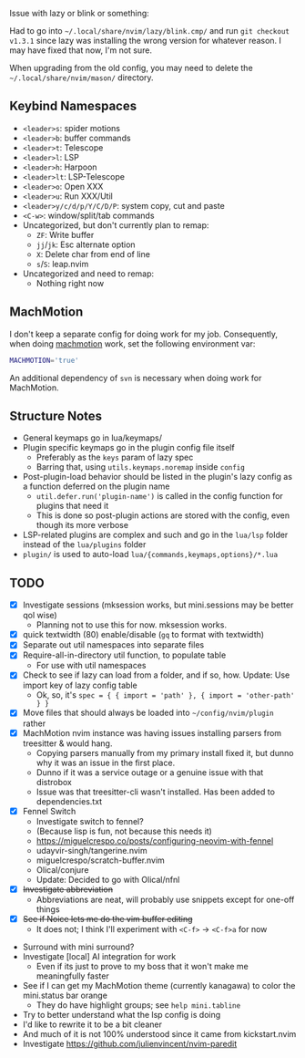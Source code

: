 Issue with lazy or blink or something:

Had to go into `~/.local/share/nvim/lazy/blink.cmp/` and run `git checkout v1.3.1`
since lazy was installing the wrong version for whatever reason.
I may have fixed that now, I'm not sure.

When upgrading from the old config, you may need to delete the `~/.local/share/nvim/mason/` directory.

## Keybind Namespaces

- `<leader>s`: spider motions
- `<leader>b`: buffer commands
- `<leader>t`: Telescope
- `<leader>l`: LSP
- `<leader>h`: Harpoon
- `<leader>lt`: LSP-Telescope
- `<leader>o`: Open XXX
- `<leader>u`: Run XXX/Util
- `<leader>y/c/d/p/Y/C/D/P`: system copy, cut and paste
- `<C-w>`: window/split/tab commands
- Uncategorized, but don't currently plan to remap:
    - `ZF`: Write buffer
    - `jj`/`jk`: Esc alternate option
    - `X`: Delete char from end of line
    - `s`/`S`: leap.nvim
- Uncategorized and need to remap:
    - Nothing right now

## MachMotion

I don't keep a separate config for doing work for my job.
Consequently, when doing [machmotion](<https://machmotion.com>) work, set the following environment var:

```bash
MACHMOTION='true'
```

An additional dependency of `svn` is necessary when doing work for MachMotion.

## Structure Notes

- General keymaps go in lua/keymaps/
- Plugin specific keymaps go in the plugin config file itself
    - Preferably as the `keys` param of lazy spec
    - Barring that, using `utils.keymaps.noremap` inside `config`
- Post-plugin-load behavior should be listed in the plugin's lazy config as a function deferred on the plugin name
    - `util.defer.run('plugin-name')` is called in the config function for plugins that need it
    - This is done so post-plugin actions are stored with the config, even though its more verbose
- LSP-related plugins are complex and such and go in the `lua/lsp` folder instead of the `lua/plugins` folder
- `plugin/` is used to auto-load `lua/{commands,keymaps,options}/*.lua`

## TODO

- [x] Investigate sessions (mksession works, but mini.sessions may be better qol
    wise)
    - Planning not to use this for now. mksession works.
- [x] quick textwidth (80) enable/disable (`gq` to format with textwidth)
- [x] Separate out util namespaces into separate files
- [x] Require-all-in-directory util function, to populate table
    - For use with util namespaces
- [x] Check to see if lazy can load from a folder, and if so, how. Update: Use
    import key of lazy config table
    - Ok, so, it's `spec = { { import = 'path' }, { import = 'other-path' } }`
- [x] Move files that should always be loaded into `~/config/nvim/plugin` rather
- [x] MachMotion nvim instance was having issues installing parsers from treesitter & would hang.
    - Copying parsers manually from my primary install fixed it, but dunno why it was an issue in the first place.
    - Dunno if it was a service outage or a genuine issue with that distrobox
    - Issue was that treesitter-cli wasn't installed. Has been added to dependencies.txt
- [x] Fennel Switch
    - Investigate switch to fennel?
    - (Because lisp is fun, not because this needs it)
    - https://miguelcrespo.co/posts/configuring-neovim-with-fennel
    - udayvir-singh/tangerine.nvim
    - miguelcrespo/scratch-buffer.nvim
    - Olical/conjure
    - Update: Decided to go with Olical/nfnl
- [x] ~~Investigate abbreviation~~
    - Abbreviations are neat, will probably use snippets except for one-off things
- [x] ~~See if Noice lets me do the vim buffer editing~~
    - It does not; I think I'll experiment with `<C-f>` -> `<C-f>a` for now
- Surround with mini surround?
- Investigate [local] AI integration for work
    - Even if its just to prove to my boss that it won't make me meaningfully
        faster
- See if I can get my MachMotion theme (currently kanagawa) to color the
    mini.status bar orange
    - They do have highlight groups; see `help mini.tabline`
- Try to better understand what the lsp config is doing
- I'd like to rewrite it to be a bit cleaner
- And much of it is not 100% understood since it came from kickstart.nvim
- Investigate https://github.com/julienvincent/nvim-paredit
